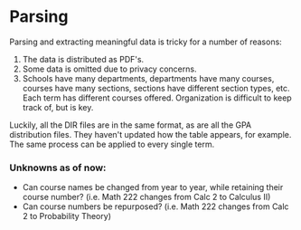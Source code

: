 # Parsing

Parsing and extracting meaningful data is tricky for a number of reasons:

1. The data is distributed as PDF's.
2. Some data is omitted due to privacy concerns.
3. Schools have many departments, departments have many courses, courses have many sections, sections have different section types, etc. Each term has different courses offered. Organization is difficult to keep track of, but is key.

Luckily, all the DIR files are in the same format, as are all the GPA distribution files. They haven't updated how the table appears, for example. The same process can be applied to every single term.

### Unknowns as of now:

* Can course names be changed from year to year, while retaining their course number? (i.e. Math 222 changes from Calc 2 to Calculus II)
* Can course numbers be repurposed? (i.e. Math 222 changes from Calc 2 to Probability Theory)